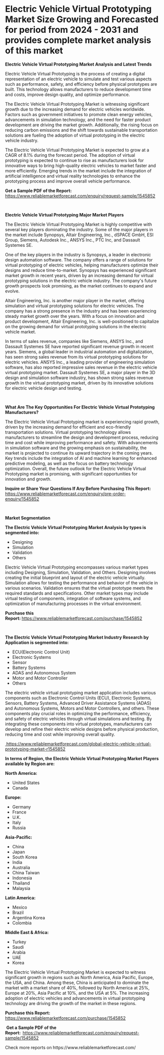 <p><h1>Electric Vehicle Virtual Prototyping Market Size Growing and Forecasted for period from 2024 - 2031 and provides complete market analysis of this market</h1></p><p><strong>Electric Vehicle Virtual Prototyping Market Analysis and Latest Trends</strong></p>
<p><p>Electric Vehicle Virtual Prototyping is the process of creating a digital representation of an electric vehicle to simulate and test various aspects such as performance, safety, and efficiency before physical prototypes are built. This technology allows manufacturers to reduce development time and costs, improve design quality, and optimize performance.</p><p>The Electric Vehicle Virtual Prototyping Market is witnessing significant growth due to the increasing demand for electric vehicles worldwide. Factors such as government initiatives to promote clean energy vehicles, advancements in simulation technology, and the need for faster product development are driving the market growth. Additionally, the rising focus on reducing carbon emissions and the shift towards sustainable transportation solutions are fueling the adoption of virtual prototyping in the electric vehicle industry.</p><p>The Electric Vehicle Virtual Prototyping Market is expected to grow at a CAGR of 8.1% during the forecast period. The adoption of virtual prototyping is expected to continue to rise as manufacturers look for innovative ways to bring high-quality electric vehicles to market faster and more efficiently. Emerging trends in the market include the integration of artificial intelligence and virtual reality technologies to enhance the prototyping process and improve overall vehicle performance.</p></p>
<p><strong>Get a Sample PDF of the Report:&nbsp;</strong> <a href="https://www.reliablemarketforecast.com/enquiry/request-sample/1545852">https://www.reliablemarketforecast.com/enquiry/request-sample/1545852</a></p>
<p>&nbsp;</p>
<p><strong>Electric Vehicle Virtual Prototyping Major Market Players</strong></p>
<p><p>The Electric Vehicle Virtual Prototyping Market is highly competitive with several key players dominating the industry. Some of the major players in the market include Synopsys, Altair Engineering, Inc., dSPACE GmbH, ESI Group, Siemens, Autodesk Inc., ANSYS Inc., PTC Inc, and Dassault Systemes SE.</p><p>One of the key players in the industry is Synopsys, a leader in electronic design automation software. The company offers a range of solutions for virtual prototyping of electric vehicles, helping manufacturers optimize their designs and reduce time-to-market. Synopsys has experienced significant market growth in recent years, driven by an increasing demand for virtual prototyping solutions in the electric vehicle industry. The company's future growth prospects look promising, as the market continues to expand and evolve.</p><p>Altair Engineering, Inc. is another major player in the market, offering simulation and virtual prototyping solutions for electric vehicles. The company has a strong presence in the industry and has been experiencing steady market growth over the years. With a focus on innovation and product development, Altair Engineering, Inc. is well-positioned to capitalize on the growing demand for virtual prototyping solutions in the electric vehicle market.</p><p>In terms of sales revenue, companies like Siemens, ANSYS Inc., and Dassault Systemes SE have reported significant revenue growth in recent years. Siemens, a global leader in industrial automation and digitalization, has seen strong sales revenue from its virtual prototyping solutions for electric vehicles. ANSYS Inc., a leading provider of engineering simulation software, has also reported impressive sales revenue in the electric vehicle virtual prototyping market. Dassault Systemes SE, a major player in the 3D design and simulation software industry, has shown strong sales revenue growth in the virtual prototyping market, driven by its innovative solutions for electric vehicle design and testing.</p></p>
<p>&nbsp;</p>
<p><strong>What Are The Key Opportunities For Electric Vehicle Virtual Prototyping Manufacturers?</strong></p>
<p><p>The Electric Vehicle Virtual Prototyping market is experiencing rapid growth, driven by the increasing demand for efficient and eco-friendly transportation solutions. Virtual prototyping technology allows manufacturers to streamline the design and development process, reducing time and cost while improving performance and safety. With advancements in simulation software and the growing emphasis on sustainability, the market is projected to continue its upward trajectory in the coming years. Key trends include the integration of AI and machine learning for enhanced predictive modeling, as well as the focus on battery technology optimization. Overall, the future outlook for the Electric Vehicle Virtual Prototyping market is promising, with significant opportunities for innovation and growth.</p></p>
<p><strong>Inquire or Share Your Questions If Any Before Purchasing This Report:</strong> <a href="https://www.reliablemarketforecast.com/enquiry/pre-order-enquiry/1545852">https://www.reliablemarketforecast.com/enquiry/pre-order-enquiry/1545852</a></p>
<p>&nbsp;</p>
<p><strong>Market Segmentation</strong></p>
<p><strong>The Electric Vehicle Virtual Prototyping Market Analysis by types is segmented into:</strong></p>
<p><ul><li>Designing</li><li>Simulation</li><li>Validation</li><li>Others</li></ul></p>
<p><p>Electric Vehicle Virtual Prototyping encompasses various market types including Designing, Simulation, Validation, and Others. Designing involves creating the initial blueprint and layout of the electric vehicle virtually. Simulation allows for testing the performance and behavior of the vehicle in various scenarios. Validation ensures that the virtual prototype meets the required standards and specifications. Other market types may include virtual testing of components, integration of software systems, and optimization of manufacturing processes in the virtual environment.</p></p>
<p><strong>Purchase this Report:&nbsp;</strong><a href="https://www.reliablemarketforecast.com/purchase/1545852">https://www.reliablemarketforecast.com/purchase/1545852</a></p>
<p>&nbsp;</p>
<p><strong>The Electric Vehicle Virtual Prototyping Market Industry Research by Application is segmented into:</strong></p>
<p><ul><li>ECU(Electronic Control Unit)</li><li>Electronic Systems</li><li>Sensor</li><li>Battery Systems</li><li>ADAS and Autonomous System</li><li>Motor and Motor Controller</li><li>Others</li></ul></p>
<p><p>The electric vehicle virtual prototyping market application includes various components such as Electronic Control Units (ECU), Electronic Systems, Sensors, Battery Systems, Advanced Driver Assistance Systems (ADAS) and Autonomous Systems, Motors and Motor Controllers, and others. These components play crucial roles in optimizing the performance, efficiency, and safety of electric vehicles through virtual simulations and testing. By integrating these components into virtual prototypes, manufacturers can develop and refine their electric vehicle designs before physical production, reducing time and cost while improving overall quality.</p></p>
<p><a href="https://www.reliablemarketforecast.com/global-electric-vehicle-virtual-prototyping-market-r1545852">&nbsp;https://www.reliablemarketforecast.com/global-electric-vehicle-virtual-prototyping-market-r1545852</a></p>
<p><strong>In terms of Region, the Electric Vehicle Virtual Prototyping Market Players available by Region are:</strong></p>
<p>
    <p> <strong> North America: </strong>
        <ul>
            <li>United States</li>
            <li>Canada</li>
        </ul>
        </p> 
    <p> <strong> Europe: </strong>
        <ul>
            <li>Germany</li>
            <li>France</li>
            <li>U.K.</li>
            <li>Italy</li>
            <li>Russia</li>
        </ul>
        </p> 
    <p> <strong> Asia-Pacific: </strong>
        <ul>
            <li>China</li>
            <li>Japan</li>
            <li>South Korea</li>
            <li>India</li>
            <li>Australia</li>
            <li>China Taiwan</li>
            <li>Indonesia</li>
            <li>Thailand</li>
            <li>Malaysia</li>
        </ul>
        </p> 
    <p> <strong> Latin America: </strong>
        <ul>
            <li>Mexico</li>
            <li>Brazil</li>
            <li>Argentina Korea</li>
            <li>Colombia</li>
        </ul>
        </p> 
    <p> <strong> Middle East & Africa: </strong>
        <ul>
            <li>Turkey</li>
            <li>Saudi</li>
            <li>Arabia</li>
            <li>UAE</li>
            <li>Korea</li>
        </ul>
    </p>
    </p>
<p><p>The Electric Vehicle Virtual Prototyping Market is expected to witness significant growth in regions such as North America, Asia Pacific, Europe, the USA, and China. Among these, China is anticipated to dominate the market with a market share of 40%, followed by North America at 25%, Europe at 20%, Asia Pacific at 10%, and the USA at 5%. The increasing adoption of electric vehicles and advancements in virtual prototyping technology are driving the growth of the market in these regions.</p></p>
<p><strong>Purchase this Report: </strong><a href="https://www.reliablemarketforecast.com/purchase/1545852">https://www.reliablemarketforecast.com/purchase/1545852</a></p>
<p>&nbsp;<strong>Get a Sample PDF of the Report:&nbsp;&nbsp;</strong><a href="https://www.reliablemarketforecast.com/enquiry/request-sample/1545852">https://www.reliablemarketforecast.com/enquiry/request-sample/1545852</a></p>
<p><strong></strong></p>
<p>Check more reports on https://www.reliablemarketforecast.com/</p>